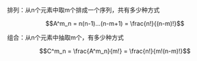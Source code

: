 排列：从n个元素中取m个排成一个序列，共有多少种方式

$$A^m_n = n(n-1)...(n-m+1) = \frac{n!}{(n-m)!}$$

组合：从n个元素中抽取m个，有多少种方式

$$C^m_n = \frac{A^m_n}{m!} = \frac{n!}{m!(n-m)!}$$
